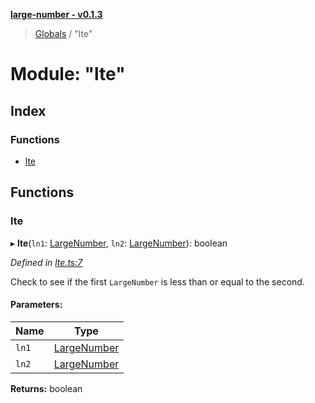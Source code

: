 **[large-number - v0.1.3](../README.md)**

> [Globals](../globals.md) / "lte"

# Module: "lte"

## Index

### Functions

* [lte](_lte_.md#lte)

## Functions

### lte

▸ **lte**(`ln1`: [LargeNumber](../interfaces/_types_.largenumber.md), `ln2`: [LargeNumber](../interfaces/_types_.largenumber.md)): boolean

*Defined in [lte.ts:7](https://github.com/zimmed/large-number/blob/1a6f6b7/src/lte.ts#L7)*

Check to see if the first `LargeNumber` is less than or equal to the second.

#### Parameters:

Name | Type |
------ | ------ |
`ln1` | [LargeNumber](../interfaces/_types_.largenumber.md) |
`ln2` | [LargeNumber](../interfaces/_types_.largenumber.md) |

**Returns:** boolean
